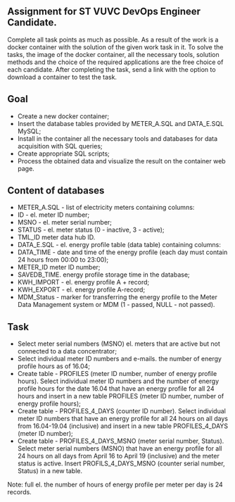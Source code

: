 ## Assignment for ST VUVC DevOps Engineer Candidate.

Complete all task points as much as possible. As a result of the work is a docker container with the solution of the given work task in it. To solve the tasks, the image of the docker container, all the necessary tools, solution methods and the choice of the required applications are the free choice of each candidate. After completing the task, send a link with the option to download a container to test the task.

## Goal

- Create a new docker container;
- Insert the database tables provided by METER_A.SQL and DATA_E.SQL MySQL;
- Install in the container all the necessary tools and databases for data acquisition with SQL queries;
- Create appropriate SQL scripts;
- Process the obtained data and visualize the result on the container web page.

## Content of databases

- METER_A.SQL - list of electricity meters containing columns:
- ID - el. meter ID number;
- MSNO - el. meter serial number;
- STATUS - el. meter status (0 - inactive, 3 - active);
- TML_ID meter data hub ID.
- DATA_E.SQL - el. energy profile table (data table) containing columns:
- DATA_TIME - date and time of the energy profile (each day must contain 24 hours from 00:00 to 23:00);
- METER_ID meter ID number;
- SAVEDB_TIME. energy profile storage time in the database;
- KWH_IMPORT - el. energy profile A + record;
- KWH_EXPORT - el. energy profile A-record;
- MDM_Status - marker for transferring the energy profile to the Meter Data Management system or MDM (1 - passed, NULL - not passed).
    
## Task

- Select meter serial numbers (MSNO) el. meters that are active but not connected to a data concentrator;
- Select individual meter ID numbers and e-mails. the number of energy profile hours as of 16.04;
- Create table - PROFILES (meter ID number, number of energy profile hours). Select individual meter ID numbers and the number of energy profile hours for the date 16.04 that have an energy profile for all 24 hours and insert in a new table PROFILES (meter ID number, number of energy profile hours);
- Create table - PROFILES_4_DAYS (counter ID number). Select individual meter ID numbers that have an energy profile for all 24 hours on all days from 16.04-19.04 (inclusive) and insert in a new table PROFILES_4_DAYS (meter ID number);
- Create table - PROFILES_4_DAYS_MSNO (meter serial number, Status). Select meter serial numbers (MSNO) that have an energy profile for all 24 hours on all days from April 16 to April 19 (inclusive) and the meter status is active. Insert PROFILS_4_DAYS_MSNO (counter serial number, Status) in a new table.

Note: full el. the number of hours of energy profile per meter per day is 24 records.

